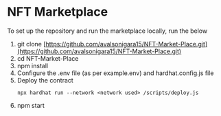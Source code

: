 # NFT Marketplace

To set up the repository and run the marketplace locally, run the below

1. git clone [https://github.com/avalsonigara15/NFT-Market-Place.git](https://github.com/avalsonigara15/NFT-Market-Place.git)
2. cd NFT-Market-Place
3. npm install
4. Configure the .env file (as per example.env) and hardhat.config.js file
5. Deploy the contract
   ```
   npx hardhat run --network <network used> /scripts/deploy.js
   ```
7. npm start
